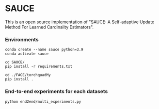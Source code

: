 # SAUCE

This is an open source implementation of "SAUCE: A Self-adaptive Update Method For Learned Cardinality Estimators".



### Environments

```shell
conda create --name sauce python=3.9
conda activate sauce

cd SAUCE/
pip install -r requirements.txt

cd ./FACE/torchquadMy
pip install .
```



### End-to-end experiments for each datasets

```shell
python end2end/multi_experiments.py
```

